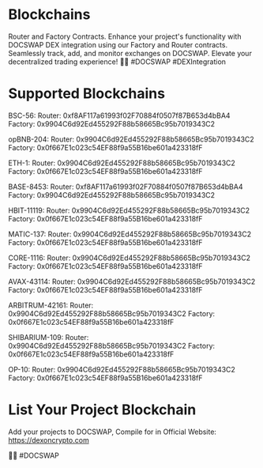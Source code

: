 # Blockchains
Router and Factory Contracts.
Enhance your project's functionality with DOCSWAP DEX integration using our Factory and Router contracts. Seamlessly track, add, and monitor exchanges on DOCSWAP. Elevate your decentralized trading experience! 🚀🔗 #DOCSWAP #DEXIntegration

# Supported Blockchains
BSC-56:
Router:
0xf8AF117a61993f02F70884f0507f87B653d4bBA4
Factory:
0x9904C6d92Ed455292F88b58665Bc95b7019343C2

opBNB-204:
Router:
0x9904C6d92Ed455292F88b58665Bc95b7019343C2
Factory:
0x0f667E1c023c54EF88f9a55B16be601a423318fF

ETH-1:
Router:
0x9904C6d92Ed455292F88b58665Bc95b7019343C2
Factory:
0x0f667E1c023c54EF88f9a55B16be601a423318fF

BASE-8453:
Router:
0xf8AF117a61993f02F70884f0507f87B653d4bBA4
Factory:
0x9904C6d92Ed455292F88b58665Bc95b7019343C2

HBIT-11119:
Router:
0x9904C6d92Ed455292F88b58665Bc95b7019343C2
Factory:
0x0f667E1c023c54EF88f9a55B16be601a423318fF

MATIC-137:
Router:
0x9904C6d92Ed455292F88b58665Bc95b7019343C2
Factory:
0x0f667E1c023c54EF88f9a55B16be601a423318fF

CORE-1116:
Router:
0x9904C6d92Ed455292F88b58665Bc95b7019343C2
Factory:
0x0f667E1c023c54EF88f9a55B16be601a423318fF

AVAX-43114:
Router:
0x9904C6d92Ed455292F88b58665Bc95b7019343C2
Factory:
0x0f667E1c023c54EF88f9a55B16be601a423318fF

ARBITRUM-42161:
Router:
0x9904C6d92Ed455292F88b58665Bc95b7019343C2
Factory:
0x0f667E1c023c54EF88f9a55B16be601a423318fF

SHIBARIUM-109:
Router:
0x9904C6d92Ed455292F88b58665Bc95b7019343C2
Factory:
0x0f667E1c023c54EF88f9a55B16be601a423318fF

OP-10:
Router:
0x9904C6d92Ed455292F88b58665Bc95b7019343C2
Factory:
0x0f667E1c023c54EF88f9a55B16be601a423318fF

# List Your Project Blockchain
Add your projects to DOCSWAP, Compile for in Official Website: https://dexoncrypto.com


🚀🌐 #DOCSWAP
